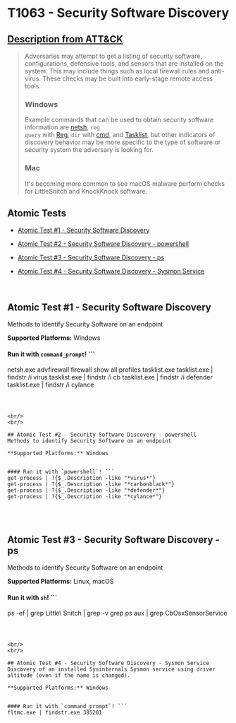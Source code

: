 # T1063 - Security Software Discovery
## [Description from ATT&CK](https://attack.mitre.org/wiki/Technique/T1063)
<blockquote>Adversaries may attempt to get a listing of security software, configurations, defensive tools, and sensors that are installed on the system. This may include things such as local firewall rules and anti-virus. These checks may be built into early-stage remote access tools.

### Windows

Example commands that can be used to obtain security software information are [netsh](https://attack.mitre.org/software/S0108), <code>reg query</code> with [Reg](https://attack.mitre.org/software/S0075), <code>dir</code> with [cmd](https://attack.mitre.org/software/S0106), and [Tasklist](https://attack.mitre.org/software/S0057), but other indicators of discovery behavior may be more specific to the type of software or security system the adversary is looking for.

### Mac

It's becoming more common to see macOS malware perform checks for LittleSnitch and KnockKnock software.</blockquote>

## Atomic Tests

- [Atomic Test #1 - Security Software Discovery](#atomic-test-1---security-software-discovery)

- [Atomic Test #2 - Security Software Discovery - powershell](#atomic-test-2---security-software-discovery---powershell)

- [Atomic Test #3 - Security Software Discovery - ps](#atomic-test-3---security-software-discovery---ps)

- [Atomic Test #4 - Security Software Discovery - Sysmon Service](#atomic-test-4---security-software-discovery---sysmon-service)


<br/>

## Atomic Test #1 - Security Software Discovery
Methods to identify Security Software on an endpoint

**Supported Platforms:** Windows


#### Run it with `command_prompt`! ```
netsh.exe advfirewall firewall show all profiles
tasklist.exe
tasklist.exe | findstr /i virus
tasklist.exe | findstr /i cb
tasklist.exe | findstr /i defender
tasklist.exe | findstr /i cylance
```



<br/>
<br/>

## Atomic Test #2 - Security Software Discovery - powershell
Methods to identify Security Software on an endpoint

**Supported Platforms:** Windows


#### Run it with `powershell`! ```
get-process | ?{$_.Description -like "*virus*"}
get-process | ?{$_.Description -like "*carbonblack*"}
get-process | ?{$_.Description -like "*defender*"}
get-process | ?{$_.Description -like "*cylance*"}
```



<br/>
<br/>

## Atomic Test #3 - Security Software Discovery - ps
Methods to identify Security Software on an endpoint

**Supported Platforms:** Linux, macOS


#### Run it with `sh`! ```
ps -ef | grep Little\ Snitch | grep -v grep
ps aux | grep CbOsxSensorService
```



<br/>
<br/>

## Atomic Test #4 - Security Software Discovery - Sysmon Service
Discovery of an installed Sysinternals Sysmon service using driver altitude (even if the name is changed).

**Supported Platforms:** Windows


#### Run it with `command_prompt`! ```
fltmc.exe | findstr.exe 385201
```



<br/>
